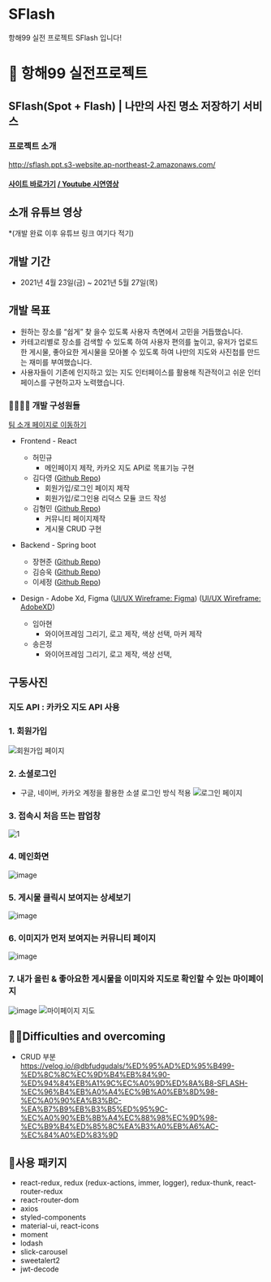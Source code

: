
# SFlash
항해99 실전 프로젝트 SFlash 입니다!
# 🔖 항해99 실전프로젝트

## SFlash(Spot + Flash) | 나만의 사진 명소 저장하기 서비스

### 프로젝트 소개
http://sflash.ppt.s3-website.ap-northeast-2.amazonaws.com/

<h4><a href="https://www.sflash.net/" target="_blank">사이트 바로가기</a> <a href="" target="_blank"> / Youtube 시연영상</a><h4>

## 소개 유튜브 영상
*(개발 완료 이후 유튜브 링크 여기다 적기)

## 개발 기간
+ 2021년 4월 23일(금) ~ 2021년 5월 27일(목)
## 개발 목표
+ 원하는 장소를 “쉽게” 찾 을수 있도록 사용자 측면에서 고민을 거듭했습니다.
+ 카테고리별로 장소를 검색할 수 있도록 하여 사용자 편의를 높이고, 유저가 업로드한 게시물, 좋아요한 게시물을 모아볼 수 있도록 하여 나만의 지도와 사진첩를 만드는 재미를 부여했습니다.
+ 사용자들이 기존에 인지하고 있는 지도 인터페이스를 활용해 직관적이고 쉬운 인터페이스를 구현하고자 노력했습니다.  
  
### 👨‍👨‍👦‍👦 개발 구성원들
[팀 소개 페이지로 이동하기](https://www.sflash.net/about) <br/>
+ Frontend - React
  + 허민규
    + 메인페이지 제작, 카카오 지도 API로 목표기능 구현
  + 김다영 ([Github Repo](https://github.com/dayoung0601/SFlash)) 
    + 회원가입/로그인 페이지 제작
    + 회원가입/로그인용 리덕스 모듈 코드 작성
  + 김형민 ([Github Repo](https://github.com/rlagudals95/SFlash)) 
    + 커뮤니티 페이지제작
    + 게시물 CRUD 구현
 
+ Backend - Spring boot 
  + 장현준 ([Github Repo](https://github.com/JangHyeonJun2))
  + 김승욱 ([Github Repo](https://github.com/rlatmd0829))
  + 이세정 ([Github Repo](https://github.com/meozes))
+ Design - Adobe Xd, Figma 
  ([UI/UX Wireframe: Figma](https://www.figma.com/file/XjkfeG33ysb5LNcNGhGqgB/%ED%95%AD%ED%95%B499-7%EC%A1%B0---%EB%AA%85%EB%88%84%EC%B0%BE(%EA%B0%80%EC%A0%9C)?node-id=0%3A1)) ([UI/UX Wireframe: AdobeXD](https://xd.adobe.com/view/a37de14d-31ca-4925-a56a-85f1ba0ae57d-f62e/grid/))
  + 임아현
    + 와이어프레임 그리기, 로고 제작, 색상 선택, 마커 제작
  + 송은정
    + 와이어프레임 그리기, 로고 제작, 색상 선택,

## 구동사진
### 지도 API : 카카오 지도 API 사용

### 1. 회원가입
![회원가입 페이지](https://user-images.githubusercontent.com/76252074/118971855-db508c00-b9aa-11eb-8847-57dc7bbaa381.jpg)
  
### 2. 소셜로그인
  
- 구글, 네이버, 카카오 계정을 활용한 소셜 로그인 방식 적용
![로그인 페이지](https://user-images.githubusercontent.com/76252074/118971660-a8a69380-b9aa-11eb-9cf4-58ea58e834cf.jpg)
  
### 3. 접속시 처음 뜨는 팝업창
  
![1](https://user-images.githubusercontent.com/76252074/118969984-b1966580-b9a8-11eb-8dde-9efb47a9b162.jpg)
  
### 4. 메인화면 
![image](https://user-images.githubusercontent.com/76252074/119500403-ba20de80-bda2-11eb-8896-e01d03c73877.png)
 
### 5. 게시물 클릭시 보여지는 상세보기  
![image](https://user-images.githubusercontent.com/76252074/119500656-fce2b680-bda2-11eb-8779-e2f960cc6e71.png)

### 6. 이미지가 먼저 보여지는 커뮤니티 페이지 
![image](https://user-images.githubusercontent.com/76252074/119500748-1a178500-bda3-11eb-9263-8ad4e6c5294d.png)

### 7. 내가 올린 & 좋아요한 게시물을 이미지와 지도로 확인할 수 있는 마이페이지
![image](https://user-images.githubusercontent.com/76252074/119500932-50ed9b00-bda3-11eb-9425-5644a6b4775e.png)
![마이페이지 지도](https://user-images.githubusercontent.com/76252074/118970520-4a2ce580-b9a9-11eb-8b78-aa9488f36c25.jpg)


## 🐱‍🏍Difficulties and overcoming  

+ CRUD 부분
  https://velog.io/@dbfudgudals/%ED%95%AD%ED%95%B499-%ED%8C%8C%EC%9D%B4%EB%84%90-%ED%94%84%EB%A1%9C%EC%A0%9D%ED%8A%B8-SFLASH-%EC%96%B4%EB%A0%A4%EC%9B%A0%EB%8D%98-%EC%A0%90%EA%B3%BC-%EA%B7%B9%EB%B3%B5%ED%95%9C-%EC%A0%90%EB%8B%A4%EC%88%98%EC%9D%98-%EC%B9%B4%ED%85%8C%EA%B3%A0%EB%A6%AC-%EC%84%A0%ED%83%9D
  

## 🧠사용 패키지

- react-redux, redux (redux-actions, immer, logger), redux-thunk, react-router-redux
- react-router-dom
- axios
- styled-components
- material-ui, react-icons
- moment
- lodash
- slick-carousel
- sweetalert2
- jwt-decode



